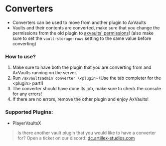 # Converters

- Converters can be used to move from another plugin to AxVaults
- Vaults and their contents are converted, make sure that you change the permissions from the old plugin to [axvaults' permissions](AxVaults-Permissions.md)! (also make sure to set the `vault-storage-rows` setting to the same value before converting) 

### How to use?

1. Make sure to have both the plugin that you are converting from and AxVaults running on the server.
2. Run `/axvaultsadmin converter \<plugin>` (Use the tab completer for the \<plugin> part!)
3. The converter should have done its job, make sure to check the console for any errors!
4. If there are no errors, remove the other plugin and enjoy AxVaults!

### Supported Plugins:
- PlayerVaultsX

> Is there another vault plugin that you would like to have a converter for? Open a ticket on our discord:
<font color="#1f67ff">[dc.artillex-studios.com](https://dc.artillex-studios.com/)</font>
